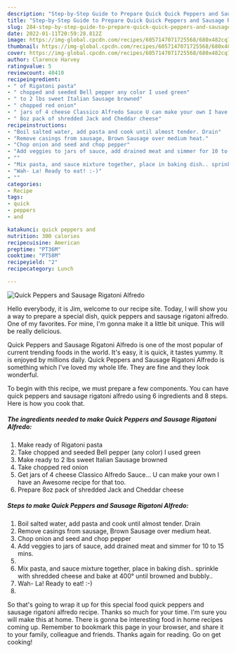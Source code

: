 ```yaml
---
description: "Step-by-Step Guide to Prepare Quick Quick Peppers and Sausage Rigatoni Alfredo"
title: "Step-by-Step Guide to Prepare Quick Quick Peppers and Sausage Rigatoni Alfredo"
slug: 284-step-by-step-guide-to-prepare-quick-quick-peppers-and-sausage-rigatoni-alfredo
date: 2022-01-11T20:59:28.812Z
image: https://img-global.cpcdn.com/recipes/6057147071725568/680x482cq70/quick-peppers-and-sausage-rigatoni-alfredo-recipe-main-photo.jpg
thumbnail: https://img-global.cpcdn.com/recipes/6057147071725568/680x482cq70/quick-peppers-and-sausage-rigatoni-alfredo-recipe-main-photo.jpg
cover: https://img-global.cpcdn.com/recipes/6057147071725568/680x482cq70/quick-peppers-and-sausage-rigatoni-alfredo-recipe-main-photo.jpg
author: Clarence Harvey
ratingvalue: 5
reviewcount: 40410
recipeingredient:
- " of Rigatoni pasta"
- " chopped and seeded Bell pepper any color I used green"
- " to 2 lbs sweet Italian Sausage browned"
- " chopped red onion"
- " jars of 4 cheese Classico Alfredo Sauce U can make your own I have an Awesome recipe for that too"
- " 8oz pack of shredded Jack and Cheddar cheese"
recipeinstructions:
- "Boil salted water, add pasta and cook until almost tender. Drain"
- "Remove casings from sausage, Brown Sausage over medium heat."
- "Chop onion and seed and chop pepper"
- "Add veggies to jars of sauce, add drained meat and simmer for 10 to 15 mins."
- ""
- "Mix pasta, and sauce mixture together, place in baking dish.. sprinkle with shredded cheese and bake at 400° until browned and bubbly.."
- "Wah- La! Ready to eat! :-)"
- ""
categories:
- Recipe
tags:
- quick
- peppers
- and

katakunci: quick peppers and 
nutrition: 300 calories
recipecuisine: American
preptime: "PT36M"
cooktime: "PT58M"
recipeyield: "2"
recipecategory: Lunch

---
```



![Quick Peppers and Sausage Rigatoni Alfredo](https://img-global.cpcdn.com/recipes/6057147071725568/680x482cq70/quick-peppers-and-sausage-rigatoni-alfredo-recipe-main-photo.jpg)

Hello everybody, it is Jim, welcome to our recipe site. Today, I will show you a way to prepare a special dish, quick peppers and sausage rigatoni alfredo. One of my favorites. For mine, I'm gonna make it a little bit unique. This will be really delicious.

Quick Peppers and Sausage Rigatoni Alfredo is one of the most popular of current trending foods in the world. It's easy, it is quick, it tastes yummy. It is enjoyed by millions daily. Quick Peppers and Sausage Rigatoni Alfredo is something which I've loved my whole life. They are fine and they look wonderful.




To begin with this recipe, we must prepare a few components. You can have quick peppers and sausage rigatoni alfredo using 6 ingredients and 8 steps. Here is how you cook that.

<!--inarticleads1-->

##### The ingredients needed to make Quick Peppers and Sausage Rigatoni Alfredo:

1. Make ready  of Rigatoni pasta
1. Take  chopped and seeded Bell pepper (any color) I used green
1. Make ready  to 2 lbs sweet Italian Sausage browned
1. Take  chopped red onion
1. Get  jars of 4 cheese Classico Alfredo Sauce... U can make your own I have an Awesome recipe for that too.
1. Prepare  8oz pack of shredded Jack and Cheddar cheese




<!--inarticleads2-->

##### Steps to make Quick Peppers and Sausage Rigatoni Alfredo:

1. Boil salted water, add pasta and cook until almost tender. Drain
1. Remove casings from sausage, Brown Sausage over medium heat.
1. Chop onion and seed and chop pepper
1. Add veggies to jars of sauce, add drained meat and simmer for 10 to 15 mins.
1. 
1. Mix pasta, and sauce mixture together, place in baking dish.. sprinkle with shredded cheese and bake at 400° until browned and bubbly..
1. Wah- La! Ready to eat! :-)
1. 




So that's going to wrap it up for this special food quick peppers and sausage rigatoni alfredo recipe. Thanks so much for your time. I'm sure you will make this at home. There is gonna be interesting food in home recipes coming up. Remember to bookmark this page in your browser, and share it to your family, colleague and friends. Thanks again for reading. Go on get cooking!
